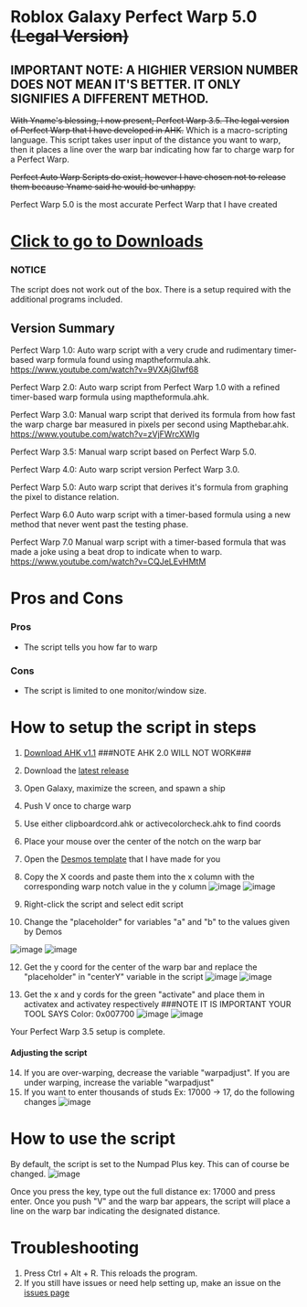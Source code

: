 # Roblox Galaxy Perfect Warp 5.0 ~~(Legal Version)~~

## IMPORTANT NOTE: A HIGHIER VERSION NUMBER DOES NOT MEAN IT'S BETTER. IT ONLY SIGNIFIES A DIFFERENT METHOD.

~~With Yname's blessing, I now present, Perfect Warp 3.5. The legal version of Perfect Warp that I have developed in AHK.~~ Which is a macro-scripting language. This script takes user input of the distance you want to warp, then it places a line over the warp bar indicating how far to charge warp for a Perfect Warp.

~~Perfect Auto Warp Scripts do exist, however I have chosen not to release them because Yname said he would be unhappy.~~

Perfect Warp 5.0 is the most accurate Perfect Warp that I have created


# [Click to go to Downloads](https://github.com/Aerospace911/Roblox-Galaxy-Perfect-Warp-5.0/releases/tag/v5.0)


### NOTICE 
The script does not work out of the box. There is a setup required with the additional programs included.

## Version Summary
Perfect Warp 1.0: Auto warp script with a very crude and rudimentary timer-based warp formula found using maptheformula.ahk.
https://www.youtube.com/watch?v=9VXAjGIwf68

Perfect Warp 2.0: Auto warp script from Perfect Warp 1.0 with a refined timer-based warp formula using maptheformula.ahk.

Perfect Warp 3.0: Manual warp script that derived its formula from how fast the warp charge bar measured in pixels per second using Mapthebar.ahk.
https://www.youtube.com/watch?v=zVjFWrcXWIg

Perfect Warp 3.5: Manual warp script based on Perfect Warp 5.0.

Perfect Warp 4.0: Auto warp script version Perfect Warp 3.0.

Perfect Warp 5.0: Auto warp script that derives it's formula from graphing the pixel to distance relation.

Perfect Warp 6.0 Auto warp script with a timer-based formula using a new method that never went past the testing phase.

Perfect Warp 7.0 Manual warp script with a timer-based formula that was made a joke using a beat drop to indicate when to warp.
https://www.youtube.com/watch?v=CQJeLEvHMtM

# Pros and Cons
### Pros
* The script tells you how far to warp

### Cons
* The script is limited to one monitor/window size.

# How to setup the script in steps
1. [Download AHK v1.1](https://www.autohotkey.com/) ###NOTE AHK 2.0 WILL NOT WORK###
2. Download the [latest release](https://github.com/ORB-Aerospace911/Roblox-Galaxy-Perfect-Warp/releases)
3. Open Galaxy, maximize the screen, and spawn a ship
4. Push V once to charge warp
6. Use either clipboardcord.ahk or activecolorcheck.ahk to find coords
7. Place your mouse over the center of the notch on the warp bar
8. Open the [Desmos template](https://www.desmos.com/calculator/segzzgs1gi) that I have made for you
9. Copy the X coords and paste them into the x column with the corresponding warp notch value in the y column
![image](https://github.com/ORB-Aerospace911/Roblox-Galaxy-Perfect-Warp/assets/79132854/ecff1c1e-9231-4e8f-bf5c-e4ede599cb22)
![image](https://github.com/ORB-Aerospace911/Roblox-Galaxy-Perfect-Warp/assets/79132854/4489d1b5-443a-4b2a-9800-1a270d0a4b48)


10. Right-click the script and select edit script
11. Change the "placeholder" for variables "a" and "b" to the values given by Demos
    
![image](https://github.com/ORB-Aerospace911/Roblox-Galaxy-Perfect-Warp/assets/79132854/775b3316-40e0-48e6-bfc6-f31beecd8ca2)
![image](https://github.com/ORB-Aerospace911/Roblox-Galaxy-Perfect-Warp/assets/79132854/f90bf662-065b-4002-a31d-c08b1a49b208)


12. Get the y coord for the center of the warp bar and replace the "placeholder" in "centerY" variable in the script
![image](https://github.com/ORB-Aerospace911/Roblox-Galaxy-Perfect-Warp/assets/79132854/f006b98e-fb80-47fa-a0f6-e2ee64676037)
![image](https://github.com/ORB-Aerospace911/Roblox-Galaxy-Perfect-Warp/assets/79132854/c05bddd9-5d02-403b-8a49-44c6e7227293)


13. Get the x and y cords for the green "activate" and place them in activatex and activatey respectively
###NOTE IT IS IMPORTANT YOUR TOOL SAYS Color: 0x007700
![image](https://github.com/ORB-Aerospace911/Roblox-Galaxy-Perfect-Warp/assets/79132854/322206ef-2bb5-461f-8509-52009bc748c5)
![image](https://github.com/ORB-Aerospace911/Roblox-Galaxy-Perfect-Warp/assets/79132854/5e1a271b-be7a-4a5e-97dc-3158b3dcff79)

Your Perfect Warp 3.5 setup is complete.

#### Adjusting the script
14. If you are over-warping, decrease the variable "warpadjust". If you are under warping, increase the variable "warpadjust"
15. If you want to enter thousands of studs Ex: 17000 -> 17, do the following changes
![image](https://github.com/ORB-Aerospace911/Roblox-Galaxy-Perfect-Warp/assets/79132854/56b7e6d4-3b11-49cf-9c3b-0d87d63266c7)

# How to use the script 
By default, the script is set to the Numpad Plus key. This can of course be changed.
![image](https://github.com/ORB-Aerospace911/Roblox-Galaxy-Perfect-Warp/assets/79132854/faade50c-dae4-4941-b340-cf8029065507)

Once you press the key, type out the full distance ex: 17000 and press enter.
Once you push "V" and the warp bar appears, the script will place a line on the warp bar indicating the designated distance.

# Troubleshooting
1. Press Ctrl + Alt + R. This reloads the program.
2. If you still have issues or need help setting up, make an issue on the [issues page]([https://github.com/ORB-Aerospace911/Roblox-Galaxy-Perfect-Warp/issues/new](https://github.com/Aerospace911/Roblox-Galaxy-Perfect-Warp-5.0/issues/new))

